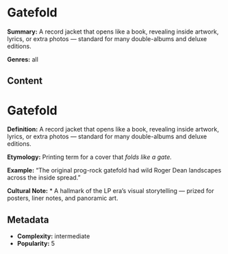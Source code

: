 # Gatefold

**Summary:** A record jacket that opens like a book, revealing inside artwork, lyrics, or extra photos — standard for many double-albums and deluxe editions.

**Genres:** all

## Content

# Gatefold

**Definition:** A record jacket that opens like a book, revealing inside artwork, lyrics, or extra photos — standard for many double-albums and deluxe editions.

**Etymology:** Printing term for a cover that *folds like a gate.*

**Example:** “The original prog-rock gatefold had wild Roger Dean landscapes across the inside spread.”

**Cultural Note:** * A hallmark of the LP era’s visual storytelling — prized for posters, liner notes, and panoramic art.

## Metadata

- **Complexity:** intermediate
- **Popularity:** 5
